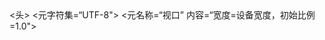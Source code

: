 <html lang=“en=CH">
<头>
    <元字符集=“UTF-8">
    <meta http-equiv=“X-UA-Compatible” content=“IE=edge">
    <元名称=“视口” 内容=“宽度=设备宽度，初始比例=1.0">
    <title>望天的小世界</标题>
</头>
<身体>
    
</身体>
<div 对齐=中心>
<img src=“YU.png”width=400 height=“300”border：>
<p>你好呀</P>
<p>我叫望天</p>
<p>欢迎来到我的个人网站</p>
<p 类=“hxek” 样式="
颜色：蓝色;
">最后，这是好康的，https://b23.tv/g49y0K
